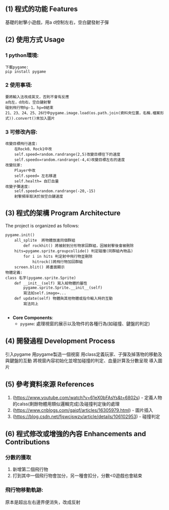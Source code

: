 ## (1) 程式的功能 Features
基礎的射擊小遊戲，用a d控制左右，空白鍵發射子彈

## (2) 使用方式 Usage
### 1 python環境:
    下載pygame:
    pip install pygame
### 2 使用事項:
    要將輸入法改成英文，否則不會有反應
    a向左，d向右，空白鍵射擊
    碰到飛行物hp-1，hp=0結束
    21、23、24、25、26行中pygame.image.load(os.path.join(資料夾位置，名稱.檔案形式)).convert()來加入圖片
### 3 可修改內容:
    改變目標飛行速度:
        在Rock0、Rock1中改
        self.speed=random.randrange(2,5)改變目標往下的速度
        self.speedx=random.randrange(-4,4)改變目標左右的速度
    改變玩家:
        Player中改 
        self.speed= 左右移速
        self.health= 自訂血量
    改變子彈速度:
        self.speed=random.randrange(-20,-15)
        射擊頻率取決於按空白鍵速度



## (3) 程式的架構 Program Architecture

The project is organized as follows:

```
pygame.init()
    all_splite  將物體放進同個群組
        def rockhit() 將被射到分形物家回群組，因被射擊後會被刪除
    hits=pygame.sprite.groupcollide() 判定碰撞(同群組內物品)
        for i in hits 判定射中飛行物並刪除
            hitrock()將飛行物加回群組
    screen.blit() 將畫面顯示
物體定義:
class 名字(pygame.sprite.Sprite)
    def __init__(self) 寫入給物體的屬性
        pygame.sprite.Sprite.__init__(self)
        寫法如self.image=...
    def update(self) 物體與其他物體或指令輸入時的互動
        寫法同上
     
```

- **Core Components**:
  - `pygame`: 處理視窗的展示以及物件的各種行為(如碰撞、鍵盤的判定)

## (4) 開發過程 Development Process
引入pygame
用pygame製造一個視窗
用class定義玩家、子彈及掉落物的移動及與鍵盤的互動
將視窗內容初始化並增加碰撞的判定、血量計算及分數呈現
導入圖片

## (5) 參考資料來源 References

1. (https://www.youtube.com/watch?v=61eX0bFAsYs&t=6802s) - 定義人物的calss(剩餘物體用類似邏輯完成)及碰撞判定後的處理
2. (https://www.cnblogs.com/gaiqf/articles/16305979.html) - 圖片插入
3. (https://blog.csdn.net/fjswcjswzy/article/details/106102953) - 碰撞判定

## (6) 程式修改或增強的內容 Enhancements and Contributions

### 分數的獲取
1. 新增第二個飛行物
2. 打到其中一個飛行物會加分，另一種會扣分，分數<0遊戲也會結束

### 飛行物移動軌跡:
原本是超出左右邊界便消失，改成反射
